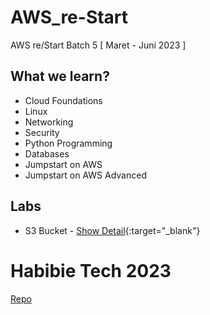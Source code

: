# AWS_re-Start
AWS re/Start Batch 5 [ Maret - Juni 2023 ]

## What we learn?
- Cloud Foundations
- Linux
- Networking
- Security
- Python Programming
- Databases
- Jumpstart on AWS
- Jumpstart on AWS Advanced

## Labs
- S3 Bucket - [Show Detail](http://maulanakavaldo-wstatic.s3-website-ap-southeast-1.amazonaws.com/){:target="_blank"}

# Habibie Tech 2023
  [Repo](https://github.com/maulanakavaldo/Emotion_Recognition)
